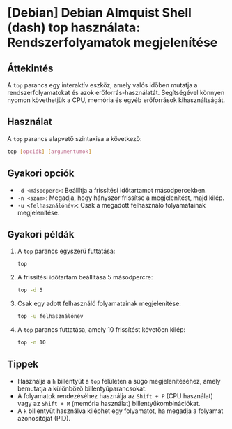 # [Debian] Debian Almquist Shell (dash) top használata: Rendszerfolyamatok megjelenítése

## Áttekintés
A `top` parancs egy interaktív eszköz, amely valós időben mutatja a rendszerfolyamatokat és azok erőforrás-használatát. Segítségével könnyen nyomon követhetjük a CPU, memória és egyéb erőforrások kihasználtságát.

## Használat
A `top` parancs alapvető szintaxisa a következő:

```bash
top [opciók] [argumentumok]
```

## Gyakori opciók
- `-d <másodperc>`: Beállítja a frissítési időtartamot másodpercekben.
- `-n <szám>`: Megadja, hogy hányszor frissítse a megjelenítést, majd kilép.
- `-u <felhasználónév>`: Csak a megadott felhasználó folyamatainak megjelenítése.

## Gyakori példák
1. A `top` parancs egyszerű futtatása:
   ```bash
   top
   ```

2. A frissítési időtartam beállítása 5 másodpercre:
   ```bash
   top -d 5
   ```

3. Csak egy adott felhasználó folyamatainak megjelenítése:
   ```bash
   top -u felhasználónév
   ```

4. A `top` parancs futtatása, amely 10 frissítést követően kilép:
   ```bash
   top -n 10
   ```

## Tippek
- Használja a `h` billentyűt a `top` felületen a súgó megjelenítéséhez, amely bemutatja a különböző billentyűparancsokat.
- A folyamatok rendezéséhez használja az `Shift + P` (CPU használat) vagy az `Shift + M` (memória használat) billentyűkombinációkat.
- A `k` billentyűt használva kiléphet egy folyamatot, ha megadja a folyamat azonosítóját (PID).